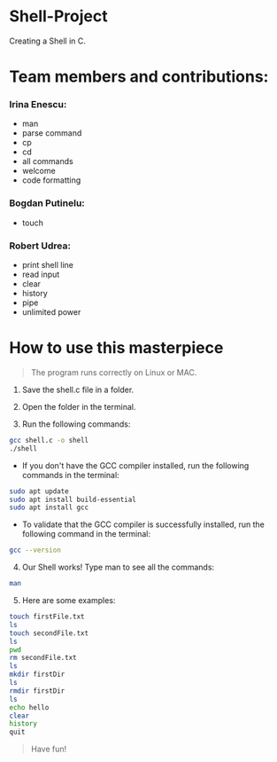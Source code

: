 # Shell-Project
Creating a Shell in C.

# Team members and contributions:
### Irina Enescu:
- man
- parse command 
- cp 
- cd
- all commands 
- welcome
- code formatting
### Bogdan Putinelu:
- touch 
### Robert Udrea:
- print shell line
- read input
- clear
- history
- pipe
- unlimited power

# How to use this masterpiece
> The program runs correctly on Linux or MAC.
1. Save the shell.c file in a folder.

2. Open the folder in the terminal.

3. Run the following commands:
```sh
gcc shell.c -o shell
./shell
```
- If you don't have the GCC compiler installed, run the following commands in the terminal:
```sh
sudo apt update
sudo apt install build-essential
sudo apt install gcc
```
- To validate that the GCC compiler is successfully installed, run the following command in the terminal:
```sh
gcc --version
```

4. Our Shell works! Type man to see all the commands:
```sh
man
```

5. Here are some examples:
```sh
touch firstFile.txt
ls
touch secondFile.txt
ls
pwd
rm secondFile.txt
ls
mkdir firstDir
ls
rmdir firstDir
ls
echo hello
clear
history
quit
```
> Have fun!
